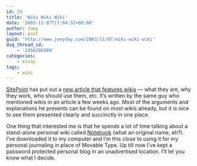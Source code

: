 ```yaml
---
id: 29
title: 'Wiki Wiki Wiki'
date: '2003-11-07T17:04:32+00:00'
author: Joey
layout: post
guid: 'http://www.joeyday.com/2003/11/07/wiki-wiki-wiki'
dsq_thread_id:
    - '2456288389'
categories:
    - essay
tags:
    - wiki
---
```


[SitePoint](http://www.sitepoint.com) has put out a [new article that features wikis](http://www.sitepoint.com/article/1241) — what they are, why they work, who should use them, etc. It’s written by the same guy who mentioned wikis in an article a few weeks ago. Most of the arguments and explanations he presents can be found on most wikis already, but it is nice to see them presented clearly and succinctly in one place.

One thing that interested me is that he spends a lot of time talking about a stand-alone personal wiki called [Notebook](http://www.wjduquette.com/notebook) (what an original name, eh?). I’ve downloaded it to my computer and I’m this close to using it for my personal journaling in place of Movable Type. Up till now I’ve kept a password protected personal blog in an unadvertised location. I’ll let you know what I decide.